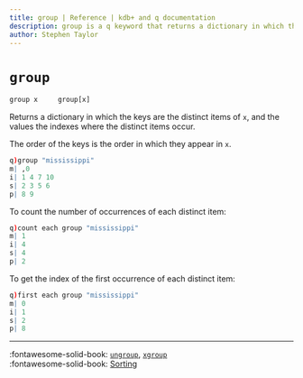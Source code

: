 ```yaml
---
title: group | Reference | kdb+ and q documentation
description: group is a q keyword that returns a dictionary in which the keys are the distinct items of its argument, and the values the indexes where the distinct items occur.
author: Stephen Taylor
---
```

# `group`



```txt
group x     group[x]
```

Returns a dictionary in which the keys are the distinct items of `x`, and the values the indexes where the distinct items occur.

The order of the keys is the order in which they appear in `x`.

```q
q)group "mississippi"
m| ,0
i| 1 4 7 10
s| 2 3 5 6
p| 8 9
```

To count the number of occurrences of each distinct item:

```q
q)count each group "mississippi"
m| 1
i| 4
s| 4
p| 2
```

To get the index of the first occurrence of each distinct item:

```q
q)first each group "mississippi"
m| 0
i| 1
s| 2
p| 8
```


----

:fontawesome-solid-book:
[`ungroup`](ungroup.md),
[`xgroup`](xgroup.md)
<br>
:fontawesome-solid-book:
[Sorting](../basics/by-topic.md#sort)